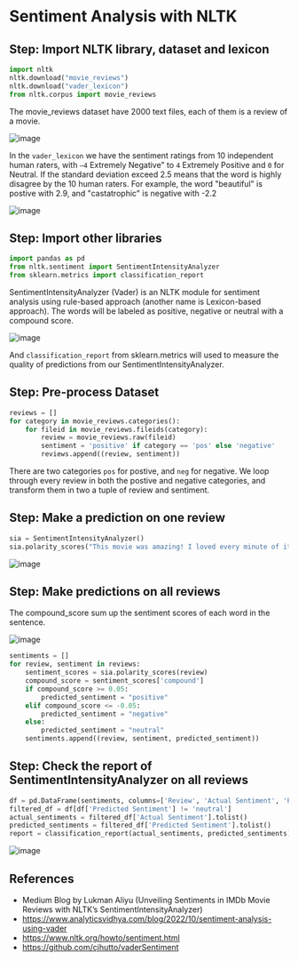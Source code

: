 # Sentiment Analysis with NLTK

## Step: Import NLTK library, dataset and lexicon
```python
import nltk
nltk.download("movie_reviews")
nltk.download("vader_lexicon")
from nltk.corpus import movie_reviews
```

The movie_reviews dataset have 2000 text files, each of them is a review of a movie.

![image](https://github.com/hughiephan/DPL/assets/16631121/e8486247-fe86-495b-a158-80fa01ac8df8)

In the `vader_lexicon` we have the sentiment ratings from 10 independent human raters, with `–4` Extremely Negative" to `4` Extremely Positive and `0` for Neutral. If the standard deviation exceed 2.5 means that the word is highly disagree by the 10 human raters. For example, the word "beautiful" is postive with 2.9, and "castatrophic" is negative with -2.2

![image](https://github.com/hughiephan/DPL/assets/16631121/4494fb77-8dad-4642-951f-774469ae37dd)

## Step: Import other libraries
```python
import pandas as pd
from nltk.sentiment import SentimentIntensityAnalyzer
from sklearn.metrics import classification_report
```

SentimentIntensityAnalyzer (Vader) is an NLTK module for sentiment analysis using rule-based approach (another name is Lexicon-based approach). The words will be labeled as positive, negative or neutral with a compound score. 

![image](https://github.com/hughiephan/DPL/assets/16631121/29bda251-7dbf-4666-b204-c60384ba2305)

And `classification_report` from sklearn.metrics will used to measure the quality of predictions from our SentimentIntensityAnalyzer.

## Step: Pre-process Dataset
```python
reviews = []
for category in movie_reviews.categories():
    for fileid in movie_reviews.fileids(category):
        review = movie_reviews.raw(fileid)
        sentiment = 'positive' if category == 'pos' else 'negative'
        reviews.append((review, sentiment))
```

There are two categories `pos` for postive, and `neg` for negative. We loop through every review in both the postive and negative categories, and transform them in two a tuple of review and sentiment.

## Step: Make a prediction on one review
```python
sia = SentimentIntensityAnalyzer()
sia.polarity_scores("This movie was amazing! I loved every minute of it.")
```

![image](https://github.com/hughiephan/DPL/assets/16631121/9f1f075f-2284-4e84-a179-9a93b4c17578)

## Step: Make predictions on all reviews
The compound_score sum up the sentiment scores of each word in the sentence.

![image](https://github.com/hughiephan/DPL/assets/16631121/6d7022c1-3c01-404b-94fd-10cd0505f3be)

```python
sentiments = []
for review, sentiment in reviews:
    sentiment_scores = sia.polarity_scores(review)
    compound_score = sentiment_scores['compound']
    if compound_score >= 0.05:
        predicted_sentiment = "positive"
    elif compound_score <= -0.05:
        predicted_sentiment = "negative"
    else:
        predicted_sentiment = "neutral"
    sentiments.append((review, sentiment, predicted_sentiment))
```

## Step: Check the report of SentimentIntensityAnalyzer on all reviews
```python
df = pd.DataFrame(sentiments, columns=['Review', 'Actual Sentiment', 'Predicted Sentiment'])
filtered_df = df[df['Predicted Sentiment'] != 'neutral']
actual_sentiments = filtered_df['Actual Sentiment'].tolist()
predicted_sentiments = filtered_df['Predicted Sentiment'].tolist()
report = classification_report(actual_sentiments, predicted_sentiments)
```

![image](https://github.com/hughiephan/DPL/assets/16631121/b02997bc-f23f-4654-9418-c0043d6f4a85)

## References
- Medium Blog by Lukman Aliyu (Unveiling Sentiments in IMDb Movie Reviews with NLTK’s SentimentIntensityAnalyzer)
- https://www.analyticsvidhya.com/blog/2022/10/sentiment-analysis-using-vader
- https://www.nltk.org/howto/sentiment.html
- https://github.com/cjhutto/vaderSentiment
